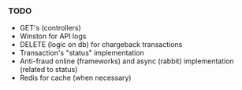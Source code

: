 ### TODO

- GET's (controllers)
- Winston for API logs
- DELETE (logic on db) for chargeback transactions
- Transaction's "status" implementation
- Anti-fraud online (frameworks) and async (rabbit) implementation (related to status)
- Redis for cache (when necessary)